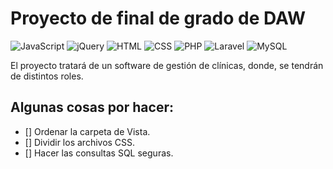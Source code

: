 # Proyecto de final de grado de DAW
![JavaScript](https://img.shields.io/badge/JavaScript-ES6-yellow?logo=javascript)
![jQuery](https://img.shields.io/badge/jQuery-3.7.1-yellow?logo=jQuery)
![HTML](https://img.shields.io/badge/HTML-gray?logo=html5)
![CSS](https://img.shields.io/badge/CSS-gray?logo=css3)
![PHP](https://img.shields.io/badge/PHP-gray?logo=php)
![Laravel](https://img.shields.io/badge/Laravel-gray?logo=laravel)
![MySQL](https://img.shields.io/badge/MySQL-gray?logo=mysql)

El proyecto tratará de un software de gestión de clínicas, donde, se tendrán de distintos roles.

## Algunas cosas por hacer:

* [] Ordenar la carpeta de Vista.
* [] Dividir los archivos CSS.
* [] Hacer las consultas SQL seguras.